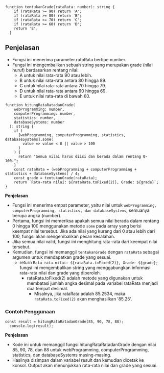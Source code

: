 ```
function tentukanGrade(rataRata: number): string {
    if (rataRata >= 90) return 'A';
    if (rataRata >= 80) return 'B';
    if (rataRata >= 70) return 'C';
    if (rataRata >= 60) return 'D';
    return 'E';
  }
```
## Penjelasan
- Fungsi ini menerima parameter rataRata bertipe number.
- Fungsi ini mengembalikan sebuah string yang merupakan grade (nilai huruf) berdasarkan rentang nilai:
  - A untuk nilai rata-rata 90 atau lebih.
  - B untuk nilai rata-rata antara 80 hingga 89.
  - C untuk nilai rata-rata antara 70 hingga 79.
  - D untuk nilai rata-rata antara 60 hingga 69.
  - E untuk nilai rata-rata di bawah 60.
```
function hitungRataRatadanGrade(
    webProgramming: number,
    computerProgramming: number,
    statistics: number,
    databaseSystems: number
  ): string {
    if (
      [webProgramming, computerProgramming, statistics, databaseSystems].some(
        value => value < 0 || value > 100
      )
    ) {
      return "Semua nilai harus diisi dan berada dalam rentang 0-100.";
    }
    const rataRata = (webProgramming + computerProgramming + statistics + databaseSystems) / 4;
    const grade = tentukanGrade(rataRata);
    return `Rata-rata nilai: ${rataRata.toFixed(2)}, Grade: ${grade}`;
}
```
**Penjelasan**
- Fungsi ini menerima empat parameter, yaitu nilai untuk `webProgramming, computerProgramming, statistics, dan databaseSystems`, semuanya berupa angka (number).
- Pertama, fungsi ini memeriksa apakah semua nilai berada dalam rentang 0 hingga 100 menggunakan metode `some` pada array yang berisi keempat nilai tersebut. Jika ada nilai yang kurang dari 0 atau lebih dari 100, fungsi akan mengembalikan pesan kesalahan.
- Jika semua nilai valid, fungsi ini menghitung rata-rata dari keempat nilai tersebut.
- Kemudian, fungsi ini memanggil `tentukanGrade` dengan `rataRata` sebagai argumen untuk mendapatkan grade yang sesuai.
    - return `Rata-rata nilai: ${rataRata.toFixed(2)}, Grade: ${grade};` fungsi ini mengembalikan string yang menggabungkan informasi rata-rata nilai dan grade  yang diperoleh.
        - rataRata.toFixed(2) adalah metode yang digunakan untuk membatasi jumlah angka desimal pada variabel rataRata menjadi dua tempat desimal.
            - Misalnya, jika rataRata adalah 85.2534, maka `rataRata.toFixed(2)` akan menghasilkan '85.25'.

### Contoh Penggunaan
```
const result = hitungRataRatadanGrade(85, 90, 78, 88);
  console.log(result);   
```
**Penjelasan**
- Kode ini untuk memanggil fungsi hitungRataRatadanGrade dengan nilai 85, 90, 78, dan 88 untuk webProgramming, computerProgramming, statistics, dan databaseSystems masing-masing.
- Hasilnya disimpan dalam variabel result dan kemudian dicetak ke konsol. Output akan menunjukkan rata-rata nilai dan grade yang sesuai.

